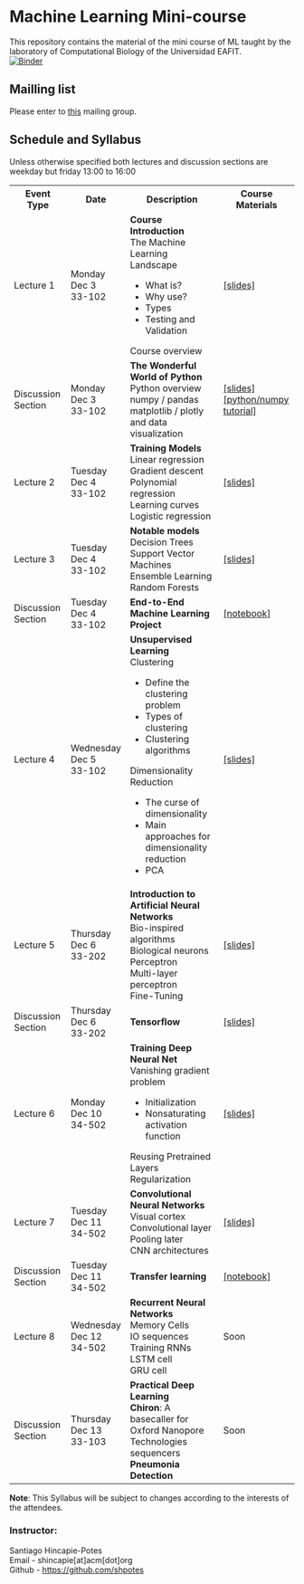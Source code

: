 # Machine Learning Mini-course
This repository contains the material of the mini course of ML taught by the
laboratory of Computational Biology of the Universidad EAFIT.<br>
[![Binder](https://mybinder.org/badge_logo.svg)](https://mybinder.org/v2/gh/shpotes/ML-biocomp/master)

## Mailling list
Please enter to [this](https://groups.google.com/forum/#!forum/ml-biocomp) mailing group.

## Schedule and Syllabus
Unless otherwise specified both lectures and discussion sections are weekday but friday 13:00 to 16:00 <br>

<table class="table">
  <tbody><tr class="active">
      <th>Event Type</th><th>Date</th><th>Description</th><th>Course Materials</th>
    </tr>
    <tr>
      <td>Lecture 1</td>
      <td> Monday <br> Dec 3 <br> 33-102 </td>
      <td>
	<b>Course Introduction</b> <br>
	The Machine Learning Landscape <br>
	<ul>
	  <li>What is?</li>
	  <li>Why use?</li>
	  <li>Types</li>
	  <li>Testing and Validation</li>
	</ul>
	Course overview
      </td>
      <td>
	<a href="/notebooks/lectures/lect1-introduction.ipynb">[slides]</a>
      </td>
    </tr>
    <tr>
      <td>Discussion Section</td>
      <td> Monday <br> Dec 3 <br> 33-102 </td>
      <td>
	<b>The Wonderful World of Python</b> <br>
	Python overview<br>
	numpy / pandas <br>
	matplotlib / plotly and data visualization
      </td>
      <td>
	<a href="/notebooks/lectures/python.ipynb">[slides]</a><br>
	<a href="https://github.com/shpotes/Curso-python">[python/numpy tutorial]</a>
      </td>
    </tr>
    <tr>
      <td>Lecture 2</td>
      <td> Tuesday <br> Dec 4 <br> 33-102 </td>
      <td>
	<b>Training Models</b> <br>
	Linear regression<br>
	Gradient descent<br>
	Polynomial regression<br>
	Learning curves<br>
	Logistic regression<br>
      </td><td>
	<a href="/notebooks/lectures/lect2-training-models.ipynb">[slides]</a>
      </td>
    </tr>
    <tr>
      <td>Lecture 3</td>
      <td> Tuesday <br> Dec 4 <br> 33-102 </td>
      <td>
	<b>Notable models</b> <br>
	Decision Trees <br>
	Support Vector Machines <br>
	Ensemble Learning <br>
	Random Forests
      </td>
      <td>
	<a href="/notebooks/lectures/lect3-models.ipynb">[slides]</a>
      </td>
    </tr>
    <tr>
      <td>Discussion Section</td>
      <td> Tuesday <br> Dec 4 <br> 33-102 </td>
      <td>
	<b> End-to-End Machine Learning Project </b>
      </td>
      <td>
	<a href="/notebooks/lectures/end-to-end.ipynb">[notebook]</a><br>
      </td>
    </tr>
    <tr>
      <td>Lecture 4</td>
      <td> Wednesday <br> Dec 5 <br> 33-102 </td>
      <td>
	<b>Unsupervised Learning</b> <br>
	Clustering<br>
	<ul>
	  <li>Define the clustering problem</li>
	  <li>Types of clustering</li>
	  <li>Clustering algorithms</li>
	</ul>
	Dimensionality Reduction<br>
	<ul>
	  <li>The curse of dimensionality</li>
	  <li>Main approaches for dimensionality reduction</li>
	  <li>PCA</li>
	</ul>	
      </td>
      <td>
	<a href="/notebooks/lectures/lect4-unsupervised.ipynb">[slides]</a>
      </td>
    </tr>
    <tr>
      <td>Lecture 5</td>
      <td> Thursday <br> Dec 6 <br> 33-202 </td>
      <td>
	<b>Introduction to Artificial Neural Networks</b> <br>
	Bio-inspired algorithms <br>
	Biological neurons <br>
	Perceptron <br>
	Multi-layer perceptron <br>
	Fine-Tuning <br>
      </td>
      <td>
	<a href="/notebooks/lectures/lect5-ANN.ipynb">[slides]</a>
      </td>
    </tr>
    <tr>
      <td>Discussion Section</td>
      <td> Thursday <br> Dec 6 <br> 33-202 </td>
      <td>
	<b>Tensorflow</b>
      </td>
      <td>
	<a href="/notebooks/lectures/tensorflow.ipynb">[slides]</a>
      </td>
    </tr>
    <tr>
      <td>Lecture 6</td>
      <td> Monday <br> Dec 10 <br> 34-502 </td>
      <td>
	<b>Training Deep Neural Net</b> <br>
	Vanishing gradient problem <br>
	<ul>
	  <li> Initialization </li>
	  <li> Nonsaturating activation function </li>
	</ul>
	Reusing Pretrained Layers<br>
	Regularization
      </td>
      <td>
	<a href="/notebooks/lectures/lect6-deep-learning.ipynb">[slides]</a>
      </td>
    </tr>
    <tr>
      <td>Lecture 7</td>
      <td> Tuesday <br> Dec 11 <br> 34-502 </td>
      <td>
	<b>Convolutional Neural Networks</b> <br>
	Visual cortex <br>
	Convolutional layer <br>
	Pooling later <br>
	CNN architectures
      </td>
      <td>
	<a href="/notebooks/lectures/lect7-CNN.ipynb">[slides]</a>
      </td>
    </tr>
    <tr>
      <td>Discussion Section</td>
      <td> Tuesday <br> Dec 11 <br> 34-502 </td>
      <td>
	<b>Transfer learning</b><br>
      </td>
      <td>
	<a href="/notebooks/lectures/transfer-learning.ipynb">[notebook]</a>
      </td>
    </tr>
    <tr>
      <td>Lecture 8</td>
      <td> Wednesday <br> Dec 12 <br> 34-502 </td>
      <td>
	<b>Recurrent Neural Networks</b> <br>
	Memory Cells <br>
	IO sequences <br>
	Training RNNs <br>
	LSTM cell <br>
	GRU cell <br>
      </td>
      <td>
	Soon
      </td>
    </tr>
    <tr>
      <td>Discussion Section</td>
      <td> Thursday <br> Dec 13 <br> 33-103 </td>
      <td>
	<b>Practical Deep Learning</b><br>
	<b>Chiron</b>: A basecaller for Oxford Nanopore Technologies sequencers<br>
	<b>Pneumonia Detection</b>
      </td>
      <td>
	Soon
      </td>
    </tr>
</tbody></table>

**Note**: This Syllabus will be subject to changes according to the interests of the attendees.

### Instructor:
Santiago Hincapie-Potes<br>
Email - shincapie[at]acm[dot]org<br>
Github - https://github.com/shpotes
